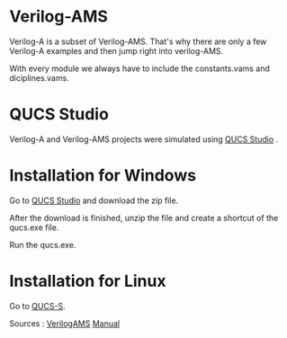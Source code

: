 
# Verilog-AMS

Verilog-A is a subset of Verilog-AMS. That's why there are only a few Verilog-A examples and then jump right into verilog-AMS.

With every module we always have to include the constants.vams and diciplines.vams.

# QUCS Studio

Verilog-A and Verilog-AMS projects were simulated using [QUCS Studio](http://qucsstudio.de/) .

# Installation for Windows

Go to [QUCS Studio](http://qucsstudio.de/download/) and download the zip file.

After the download is finished, unzip the file and create a shortcut of the qucs.exe file.

Run the qucs.exe.

# Installation for Linux

Go to [QUCS-S](https://ra3xdh.github.io/).

Sources :
[VerilogAMS](https://verilogams.com/index.html)
[Manual](https://help.simetrix.co.uk/8.0/simetrix/mergedProjects/verilog_a_reference/topics/veriloga_writingverilog_acode_aresistor.htm)
